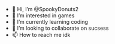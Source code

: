 - 👋 Hi, I’m @SpookyDonuts2
- 👀 I’m interested in games
- 🌱 I’m currently learning coding
- 💞️ I’m looking to collaborate on sucsess
- 📫 How to reach me idk

<!---
SpookyDonuts2/SpookyDonuts2 is a ✨ special ✨ repository because its `README.md` (this file) appears on your GitHub profile.
You can click the Preview link to take a look at your changes.
--->
